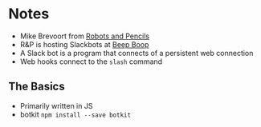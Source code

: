# Notes
* Mike Brevoort from [Robots and Pencils](https://robotsandpencils.com/)
* R&P is hosting Slackbots at [Beep Boop](https://beepboohq.com)
* A Slack bot is a program that connects of a persistent web connection
* Web hooks connect to the `slash` command

## The Basics
* Primarily written in JS
* botkit `npm install --save botkit`

```
```